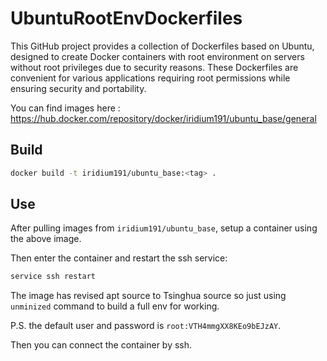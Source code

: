# UbuntuRootEnvDockerfiles
This GitHub project provides a collection of Dockerfiles based on Ubuntu, designed to create Docker containers with root environment on servers without root privileges due to security reasons. These Dockerfiles are convenient for various applications requiring root permissions while ensuring security and portability.

You can find images here : https://hub.docker.com/repository/docker/iridium191/ubuntu_base/general

## Build

```bash
docker build -t iridium191/ubuntu_base:<tag> .
```
## Use

After pulling images from `iridium191/ubuntu_base`, setup a container using the above image.

Then enter the container and restart the ssh service:

```bash
service ssh restart
```

The image has revised apt source to Tsinghua source so just using `unminized` command to build a full env for working. 

P.S. the default user and password is `root:VTH4mmgXX8KEo9bEJzAY`.

Then you can connect the container by ssh.